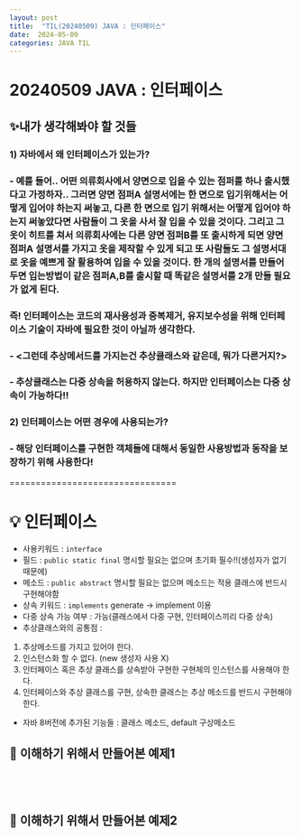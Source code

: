 ```yaml
---
layout: post
title:  "TIL(20240509) JAVA : 인터페이스"
date:  2024-05-09 
categories: JAVA TIL
---
```


20240509 JAVA : 인터페이스
===============================

## ✨내가 생각해봐야 할 것들
### 1) 자바에서 왜 인터페이스가 있는가?
### - 예를 들어.. 어떤 의류회사에서 양면으로 입을 수 있는 점퍼를 하나 출시했다고 가정하자.. 그러면 양면 점퍼A 설명서에는 한 면으로 입기위해서는 어떻게 입어야 하는지 써놓고, 다른 한 면으로 입기 위해서는 어떻게 입어야 하는지 써놓았다면 사람들이 그 옷을 사서 잘 입을 수 있을 것이다. 그리고 그 옷이 히트를 쳐서 의류회사에는 다른 양면 점퍼B를 또 출시하게 되면 양면 점퍼A 설명서를 가지고 옷을 제작할 수 있게 되고 또 사람들도 그 설명서대로 옷을 예쁘게 잘 활용하여 입을 수 있을 것이다. 한 개의 설명서를 만들어 두면 입는방법이 같은 점퍼A,B를 출시할 때 똑같은 설명서를 2개 만들 필요가 없게 된다. 
### 즉! 인터페이스는 코드의 재사용성과 중복제거, 유지보수성을 위해 인터페이스 기술이 자바에 필요한 것이 아닐까 생각한다. 

### - <그런데 추상메서드를 가지는건 추상클래스와 같은데, 뭐가 다른거지?>
### - 추상클래스는 다중 상속을 허용하지 않는다. 하지만 인터페이스는 다중 상속이 가능하다!! 

### 2) 인터페이스는 어떤 경우에 사용되는가?
### - 해당 인터페이스를 구현한 객체들에 대해서 동일한 사용방법과 동작을 보장하기 위해 사용한다!

================================

# 💡 인터페이스
- 사용키워드 : `interface`
- 필드 : `public static final` 명시할 필요는 없으며 초기화 필수!!(생성자가 없기때문에)
- 메소드 : `public abstract` 명시할 필요는 없으며 메소드는 적용 클래스에 반드시 구현해야함
- 상속 키워드 : `implements` generate -> implement 이용
- 다중 상속 가능 여부 : 가능(클래스에서 다중 구현, 인터페이스끼리 다중 상속)
- 추상클래스와의 공통점 : 
1. 추상메소드를 가지고 있어야 한다. 
2. 인스턴스화 할 수 없다. (new 생성자 사용 X)
3. 인터페이스 혹은 추상 클래스를 상속받아 구현한 구현체의 인스턴스를 사용해야 한다.
4. 인터페이스와 추상 클래스를 구현, 상속한 클래스는 추상 메소드를 반드시 구현해야 한다. 
- 자바 8버전에 추가된 기능들 : 클래스 메소드, default 구상메소드


## 💬 이해하기 위해서 만들어본 예제1 
```java
```
```java


```
```java


```
```java


```
## 💬 이해하기 위해서 만들어본 예제2 

```java


```




<!-- [jekyll-docs]: https://jekyllrb.com/docs/home
[jekyll-gh]:   https://github.com/jekyll/jekyll
[jekyll-talk]: https://talk.jekyllrb.com/ -->
